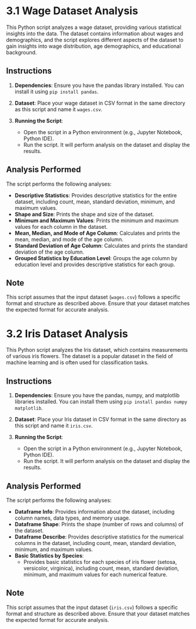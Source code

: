 # 3.1 Wage Dataset Analysis

This Python script analyzes a wage dataset, providing various statistical insights into the data. The dataset contains information about wages and demographics, and the script explores different aspects of the dataset to gain insights into wage distribution, age demographics, and educational background.

## Instructions

1. **Dependencies**: Ensure you have the pandas library installed. You can install it using `pip install pandas`.

2. **Dataset**: Place your wage dataset in CSV format in the same directory as this script and name it `wages.csv`.

3. **Running the Script**:
   - Open the script in a Python environment (e.g., Jupyter Notebook, Python IDE).
   - Run the script. It will perform analysis on the dataset and display the results.

## Analysis Performed

The script performs the following analyses:

- **Descriptive Statistics**: Provides descriptive statistics for the entire dataset, including count, mean, standard deviation, minimum, and maximum values.
- **Shape and Size**: Prints the shape and size of the dataset.
- **Minimum and Maximum Values**: Prints the minimum and maximum values for each column in the dataset.
- **Mean, Median, and Mode of Age Column**: Calculates and prints the mean, median, and mode of the age column.
- **Standard Deviation of Age Column**: Calculates and prints the standard deviation of the age column.
- **Grouped Statistics by Education Level**: Groups the age column by education level and provides descriptive statistics for each group.

## Note

This script assumes that the input dataset (`wages.csv`) follows a specific format and structure as described above. Ensure that your dataset matches the expected format for accurate analysis.

# 3.2 Iris Dataset Analysis

This Python script analyzes the Iris dataset, which contains measurements of various iris flowers. The dataset is a popular dataset in the field of machine learning and is often used for classification tasks.

## Instructions

1. **Dependencies**: Ensure you have the pandas, numpy, and matplotlib libraries installed. You can install them using `pip install pandas numpy matplotlib`.

2. **Dataset**: Place your Iris dataset in CSV format in the same directory as this script and name it `iris.csv`.

3. **Running the Script**:
   - Open the script in a Python environment (e.g., Jupyter Notebook, Python IDE).
   - Run the script. It will perform analysis on the dataset and display the results.

## Analysis Performed

The script performs the following analyses:

- **Dataframe Info**: Provides information about the dataset, including column names, data types, and memory usage.
- **Dataframe Shape**: Prints the shape (number of rows and columns) of the dataset.
- **Dataframe Describe**: Provides descriptive statistics for the numerical columns in the dataset, including count, mean, standard deviation, minimum, and maximum values.
- **Basic Statistics by Species**:
  - Provides basic statistics for each species of iris flower (setosa, versicolor, virginica), including count, mean, standard deviation, minimum, and maximum values for each numerical feature.

## Note

This script assumes that the input dataset (`iris.csv`) follows a specific format and structure as described above. Ensure that your dataset matches the expected format for accurate analysis.
